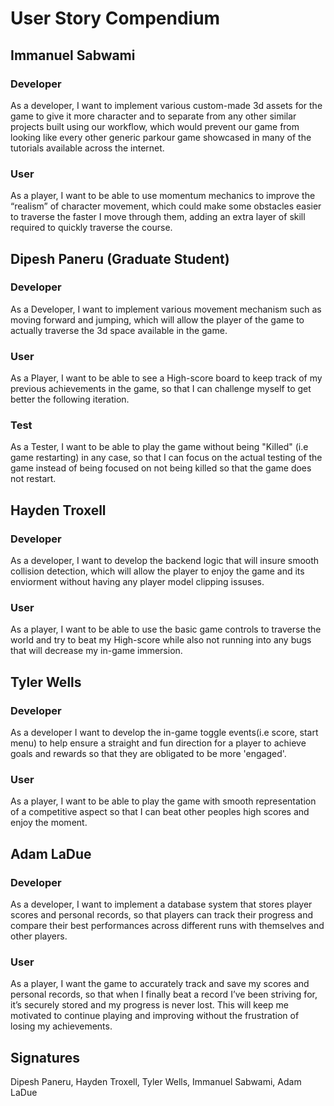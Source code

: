 # User Story Compendium

## Immanuel Sabwami
### Developer
As a developer, I want to implement various custom-made 3d assets for the game to give it more character and to separate from any other similar projects built using our workflow, which would prevent our game from looking like every other generic parkour game showcased in many of the tutorials available across the internet.

### User
As a player, I want to be able to use momentum mechanics to improve the “realism” of character movement, which could make some obstacles easier to traverse the faster I move through them, adding an extra layer of skill required to quickly traverse the course. 

## Dipesh Paneru (Graduate Student)

### Developer
As a Developer, I want to implement various movement mechanism such as moving forward and jumping, which will allow the player of the game to actually traverse the 3d space available in the game.

### User
As a Player, I want to be able to see a High-score board to keep track of my previous achievements in the game, so that I can challenge myself to get better the following iteration. 

### Test
As a Tester, I want to be able to play the game without being "Killed" (i.e game restarting) in any case, so that I can focus on the actual testing of the game instead of being focused on not being killed so that the game does not restart.

## Hayden Troxell
### Developer
As a developer, I want to develop the backend logic that will insure smooth collision detection, which will allow the player to enjoy the game and its enviorment without having any player model clipping issuses.

### User
As a player, I want to be able to use the basic game controls to traverse the world and try to beat my High-score while also not running into any bugs that will decrease my in-game immersion.

## Tyler Wells
### Developer
As a developer I want to develop the in-game toggle events(i.e score, start menu) to help ensure a straight and fun direction for a player to achieve goals and rewards so that they are obligated to be more 'engaged'. 

### User
As a player, I want to be able to play the game with smooth representation of a competitive aspect so that I can beat other peoples high scores and enjoy the moment.

## Adam LaDue
### Developer
As a developer, I want to implement a database system that stores player scores and personal records, so that players can track their progress and compare their best performances across different runs with themselves and other players.

### User
As a player, I want the game to accurately track and save my scores and personal records, so that when I finally beat a record I’ve been striving for, it’s securely stored and my progress is never lost. This will keep me motivated to continue playing and improving without the frustration of losing my achievements.

## Signatures

Dipesh Paneru, Hayden Troxell, Tyler Wells, Immanuel Sabwami, Adam LaDue
